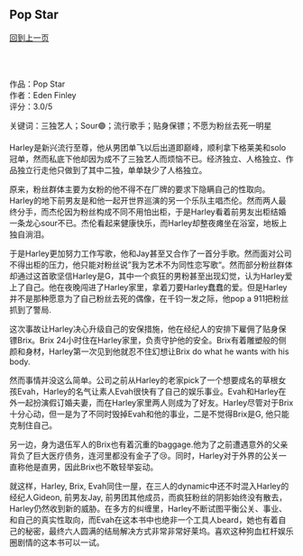 ## Pop Star
[回到上一页](https://boheme13.github.io/books/)  &nbsp;&nbsp;

<br>
<br>

作品：Pop Star<br>
作者：Eden Finley<br>
评分：3.0/5<br>

关键词：三独艺人；Sour🟣；流行歌手；贴身保镖；不愿为粉丝去死一明星

Harley是新兴流行至尊，他从男团单飞以后出道即巅峰，顺利拿下格莱美和solo冠单，然而私底下他却因为成不了三独艺人而烦恼不已。经济独立、人格独立、作品独立行走他只做到了其中二独，单单缺少了人格独立。

原来，粉丝群体主要为女粉的他不得不在厂牌的要求下隐瞒自己的性取向。Harley的地下前男友是和他一起开世界巡演的另一个乐队主唱杰伦。然而两人最终分手，而杰伦因为粉丝构成不同不用怕出柜，于是Harley看着前男友出柜结婚一条龙心sour不已。杰伦看起来健康快乐，而Harley却整夜瘫坐在浴室，地板上独自淌泪。

于是Harley更加努力工作写歌，他和Jay甚至又合作了一首分手歌。然而面对公司不得出柜的压力，他只能对粉丝说”我为艺术不为同性恋写歌“。然而部分粉丝群体却通过这首歌坚信Harley是G，其中一个疯狂的男粉甚至出现幻觉，认为Harley爱上了自己。他在夜晚闯进了Harley家里，拿着刀要Harley蠢蠢的爱。但是Harley并不是那种愿意为了自己粉丝去死的偶像，在千钧一发之际，他pop a 911把粉丝抓到了警局. 

这次事故让Harley决心升级自己的安保措施，他在经纪人的安排下雇佣了贴身保镖Brix。Brix 24小时住在Harley家里，负责守护他的安全。Brix有着雕塑般的侧颜和身材，Harley第一次见到他就忍不住幻想让Brix do what he wants with his body. 

然而事情并没这么简单。公司之前从Harley的老家pick了一个想要成名的草根女孩Evah，Harley的名气让素人Evah很快有了自己的娱乐事业。Evah和Harley在外一起扮演假订婚夫妻，而在Harley家里两人则成为了好友。Harley尽管对于Brix十分心动，但一是为了不同时毁掉Evah和他的事业，二是不觉得Brix是G, 他只能克制住自己。

另一边，身为退伍军人的Brix也有着沉重的baggage.他为了之前遭遇意外的父亲背负了巨大医疗债务，连河里都没有金子了😢。同时，Harley对于外界的公关一直称他是直男，因此Brix也不敢轻举妄动。

就这样，Harley, Brix, Evah同住一屋，在三人的dynamic中还不时混入Harley的经纪人Gideon, 前男友Jay, 前男团其他成员，而疯狂粉丝的阴影始终没有散去，Harley仍然收到新的威胁。在多方的纠缠里，Harley不断试图平衡公关、事业、和自己的真实性取向，而Evah在这本书中也绝非一个工具人beard，她也有着自己的秘密，最终六人圆满的结局解决方式非常非常好莱坞。喜欢这种狗血杠杆娱乐圈剧情的这本书可以一试。